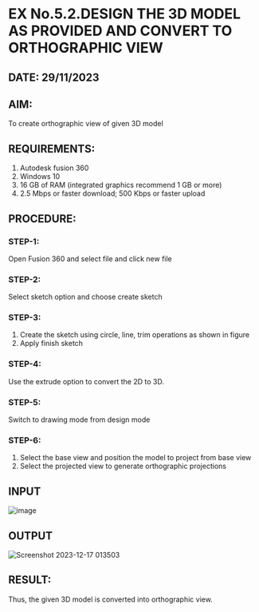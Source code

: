 # EX No.5.2.DESIGN THE 3D MODEL AS PROVIDED AND CONVERT TO ORTHOGRAPHIC VIEW
## DATE: 29/11/2023

## AIM: 
To create orthographic view of given 3D model

## REQUIREMENTS: 
1. Autodesk fusion 360
2. Windows 10
3. 16 GB of RAM (integrated graphics recommend 1 GB or more)
4. 2.5 Mbps or faster download; 500 Kbps or faster upload 

## PROCEDURE:

### STEP-1:
Open Fusion 360 and select file and click new file

### STEP-2:
Select sketch option and choose create sketch

### STEP-3: 
1. Create the sketch using circle, line, trim operations as shown in figure
2. Apply finish sketch 

### STEP-4:
 Use the extrude option to convert the 2D to 3D.

### STEP-5:
Switch to drawing mode from design mode 
          
### STEP-6:
1. Select the base view and position the model to project from base view 
2. Select the projected view to generate orthographic projections

## INPUT
![image](https://user-images.githubusercontent.com/113594316/199412055-fa1f658d-65f4-42c2-9c3c-78c93512e905.png)

## OUTPUT
![Screenshot 2023-12-17 013503](https://github.com/Srikaavyaathamizh/EX-No.5.2.DESIGN-THE-3D-MODEL-AS-PROVIDED-AND-CONVERT-TO-ORTHOGRAPHIC-VIEW/assets/144870938/0fc81bf8-0233-4ec1-98e4-d6a6f2510130)



## RESULT:
Thus, the given 3D model is converted into orthographic view.
